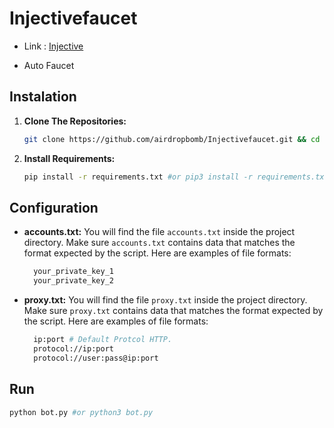 # Injectivefaucet

- Link : [Injective](https://multivm.injective.com/)

- Auto Faucet
## Instalation

1. **Clone The Repositories:**
   ```bash
   git clone https://github.com/airdropbomb/Injectivefaucet.git && cd Injectivefaucet
   ```

2. **Install Requirements:**
   ```bash
   pip install -r requirements.txt #or pip3 install -r requirements.txt
   ```
## Configuration

- **accounts.txt:** You will find the file `accounts.txt` inside the project directory. Make sure `accounts.txt` contains data that matches the format expected by the script. Here are examples of file formats:
  ```bash
    your_private_key_1
    your_private_key_2
  ```

- **proxy.txt:** You will find the file `proxy.txt` inside the project directory. Make sure `proxy.txt` contains data that matches the format expected by the script. Here are examples of file formats:
  ```bash
    ip:port # Default Protcol HTTP.
    protocol://ip:port
    protocol://user:pass@ip:port
  ```

## Run

```bash
python bot.py #or python3 bot.py
```
